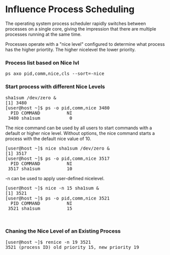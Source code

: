 <h1>Influence Process Scheduling</h1>

The operating system process scheduler rapidly switches between processes on a single core, giving the impression that there are multiple processes running at the same time.

Processes operate with a "nice level" configured to determine what process has the higher priortity. The higher nicelevel the lower priority.

<h3>Process list based on Nice lvl</h3>
<pre>ps axo pid,comm,nice,cls --sort=-nice</pre>

<h3>Start process with different Nice Levels</h3>
<pre>sha1sum /dev/zero &
[1] 3480
[user@host ~]$ ps -o pid,comm,nice 3480
  PID COMMAND          NI
 3480 sha1sum           0</pre>

The nice command can be used by all users to start commands with a default or higher nice level. Without options, the nice command starts a process with the default nice value of 10.
<pre>[user@host ~]$ nice sha1sum /dev/zero &
[1] 3517
[user@host ~]$ ps -o pid,comm,nice 3517
  PID COMMAND          NI
 3517 sha1sum          10</pre>

 -n can be used to apply user-defined nicelevel.
 <pre>[user@host ~]$ nice -n 15 sha1sum &
[1] 3521
[user@host ~]$ ps -o pid,comm,nice 3521
  PID COMMAND          NI
 3521 sha1sum          15</pre>


 <br>
 <h3>Chaning the Nice Level of an Existing Process</h3>
 <pre>[user@host ~]$ renice -n 19 3521
3521 (process ID) old priority 15, new priority 19</pre>